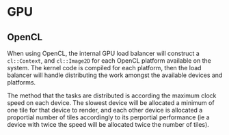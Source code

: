 # GPU

## OpenCL

When using OpenCL, the internal GPU load balancer will construct a
`cl::Context`, and `cl::Image2D` for each OpenCL platform available on the
system. The kernel code is compiled for each platform, then the load balancer
will handle distributing the work amongst the available devices and platforms.

The method that the tasks are distributed is according the maximum clock speed
on each device. The slowest device will be allocated a minimum of one tile for
that device to render, and each other device is allocated a proportial number of
tiles accordingly to its perportial performance (ie a device with twice the
speed will be allocated twice the number of tiles).
